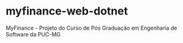 # myfinance-web-dotnet
MyFinance - Projeto do Curso de Pós Graduação em Engenharia de Software da PUC-MG

